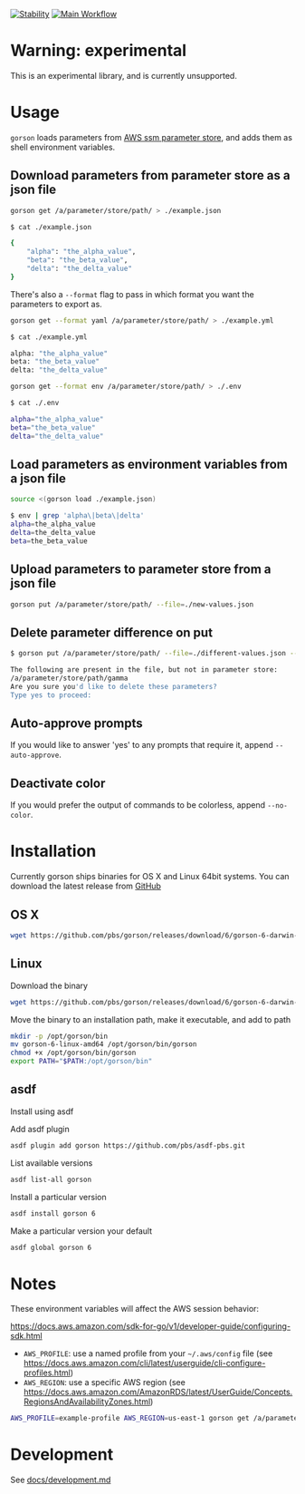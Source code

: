 [![Stability](https://img.shields.io/badge/Stability-Under%20Active%20Development-Red.svg)](https://github.com/pbs/gorson) [![Main Workflow](https://github.com/pbs/gorson/workflows/Main%20Workflow/badge.svg)](https://github.com/pbs/gorson/actions?query=workflow%3A%22Main+Workflow%22)

# Warning: experimental

This is an experimental library, and is currently unsupported.

# Usage

`gorson` loads parameters from [AWS ssm parameter store](https://docs.aws.amazon.com/systems-manager/latest/userguide/systems-manager-paramstore.html), and adds them as shell environment variables.

## Download parameters from parameter store as a json file

```bash
gorson get /a/parameter/store/path/ > ./example.json
```

```bash
$ cat ./example.json

{
    "alpha": "the_alpha_value",
    "beta": "the_beta_value",
    "delta": "the_delta_value"
}
```

There's also a `--format` flag to pass in which format you want the parameters to export as.

```bash
gorson get --format yaml /a/parameter/store/path/ > ./example.yml
```

```bash
$ cat ./example.yml

alpha: "the_alpha_value"
beta: "the_beta_value"
delta: "the_delta_value"
```

```bash
gorson get --format env /a/parameter/store/path/ > ./.env
```

```bash
$ cat ./.env

alpha="the_alpha_value"
beta="the_beta_value"
delta="the_delta_value"
```

## Load parameters as environment variables from a json file

```bash
source <(gorson load ./example.json)
```

```bash
$ env | grep 'alpha\|beta\|delta'
alpha=the_alpha_value
delta=the_delta_value
beta=the_beta_value
```

## Upload parameters to parameter store from a json file

```bash
gorson put /a/parameter/store/path/ --file=./new-values.json
```

## Delete parameter difference on put

```bash
$ gorson put /a/parameter/store/path/ --file=./different-values.json --delete

The following are present in the file, but not in parameter store:
/a/parameter/store/path/gamma
Are you sure you'd like to delete these parameters?
Type yes to proceed:

```

## Auto-approve prompts

If you would like to answer 'yes' to any prompts that require it, append `--auto-approve`.

## Deactivate color

If you would prefer the output of commands to be colorless, append `--no-color`.

# Installation

Currently gorson ships binaries for OS X and Linux 64bit systems. You can download the latest release from [GitHub](https://github.com/pbs/gorson/releases)

## OS X

```bash
wget https://github.com/pbs/gorson/releases/download/6/gorson-6-darwin-amd64
```

## Linux

Download the binary

```bash
wget https://github.com/pbs/gorson/releases/download/6/gorson-6-darwin-amd64
```

Move the binary to an installation path, make it executable, and add to path

```bash
mkdir -p /opt/gorson/bin
mv gorson-6-linux-amd64 /opt/gorson/bin/gorson
chmod +x /opt/gorson/bin/gorson
export PATH="$PATH:/opt/gorson/bin"
```

## asdf

Install using asdf

Add asdf plugin

```bash
asdf plugin add gorson https://github.com/pbs/asdf-pbs.git
```

List available versions

```bash
asdf list-all gorson
```

Install a particular version

```bash
asdf install gorson 6
```

Make a particular version your default

```bash
asdf global gorson 6
```

# Notes

These environment variables will affect the AWS session behavior:

<https://docs.aws.amazon.com/sdk-for-go/v1/developer-guide/configuring-sdk.html>

* `AWS_PROFILE`: use a named profile from your `~/.aws/config` file (see <https://docs.aws.amazon.com/cli/latest/userguide/cli-configure-profiles.html>)
* `AWS_REGION`: use a specific AWS region (see <https://docs.aws.amazon.com/AmazonRDS/latest/UserGuide/Concepts.RegionsAndAvailabilityZones.html>)

```bash
AWS_PROFILE=example-profile AWS_REGION=us-east-1 gorson get /a/parameter/store/path/
```

# Development

See [docs/development.md](docs/development.md)
